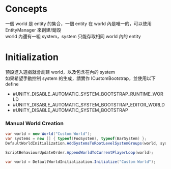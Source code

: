 # Concepts
一個 world 是 entity 的集合，一個 entity 在 world 內是唯一的，可以使用 EntityManager 來創建/銷毀  
world 內還有一組 system，system 只能存取相同 world 內的 entity  

# Initialization
預設進入遊戲就會創建 world，以及包含在內的 system    
如果希望手動控制 system 的生成，請實作 ICustomBootstrap，並使用以下 define
- #UNITY_DISABLE_AUTOMATIC_SYSTEM_BOOTSTRAP_RUNTIME_WORLD
- #UNITY_DISABLE_AUTOMATIC_SYSTEM_BOOTSTRAP_EDITOR_WORLD
- #UNITY_DISABLE_AUTOMATIC_SYSTEM_BOOTSTRAP

### Manual World Creation
```C#
var world = new World("Custom World");
var systems = new [] { typeof(FooSystem), typeof(BarSystem) };
DefaultWorldInitialization.AddSystemsToRootLevelSystemGroups(world, systems);

ScriptBehaviourUpdateOrder.AppendWorldToCurrentPlayerLoop(world);
```

```c#
var world = DefaultWorldInitialization.Initialize("Custom World");
```


